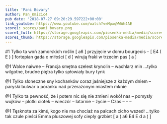 ```yaml
---
title: 'Pani Bovary'
author: Pan_Kmicic4
pub_date: '2018-07-27 09:20:29.597222+00:00'
link_youtube: https://www.youtube.com/watch?v=MpxqWWAh4AE
score1: scores/pani_bovary.png
score1_full: https://storage.googleapis.com/piosenka-media/media/scores/pani_bovary.png
score1_thumb: https://storage.googleapis.com/piosenka-media/media/scores/pani_bovary.png.180x0_q85_upscale.png
---
```


#1
Tylko ta woń zamorskich roślin [ a6 ]
przyjęcie w domu bourgeois – [ E4 ( E ) ]
fortepian gada o miłości [ d ]
wirują fraki w trzecim pas [ a ]

@1
Walce naiwne – Francja smętna
szelest krynolin – wachlarz min
…tylko wilgotne, brudne piętra
tylko spłowiały bury tynk

@1
Tylko słoneczne sny kochanków
coraz jaśniejsze z każdym dniem –
paryski bulwar o poranku
nad przerażonym miastem mknie

@1
Tylko ta pewność, że i potem
nic się nie zmieni wokół nas –
pomysły wujków – plotki ciotek –
wieczór – latarnie – życie – Czas – – –

@1
Tęsknota za kimś, kogo nie ma
chociaż na palcach cicho wszedł
…tylko tak czule pieści Emma
pluszowej sofy ciepły grzbiet [ a ( a6 E4 E d a ) ]